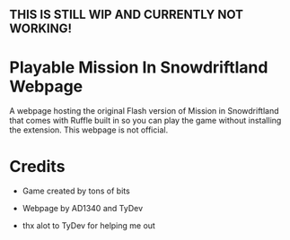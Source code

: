 ## THIS IS STILL WIP AND CURRENTLY NOT WORKING!

# Playable Mission In Snowdriftland Webpage
A webpage hosting the original Flash version of Mission in Snowdriftland that comes with Ruffle built in so you can play the game without installing the extension. This webpage is not official.

# Credits
* Game created by tons of bits

* Webpage by AD1340 and TyDev
* thx alot to TyDev for helping me out
